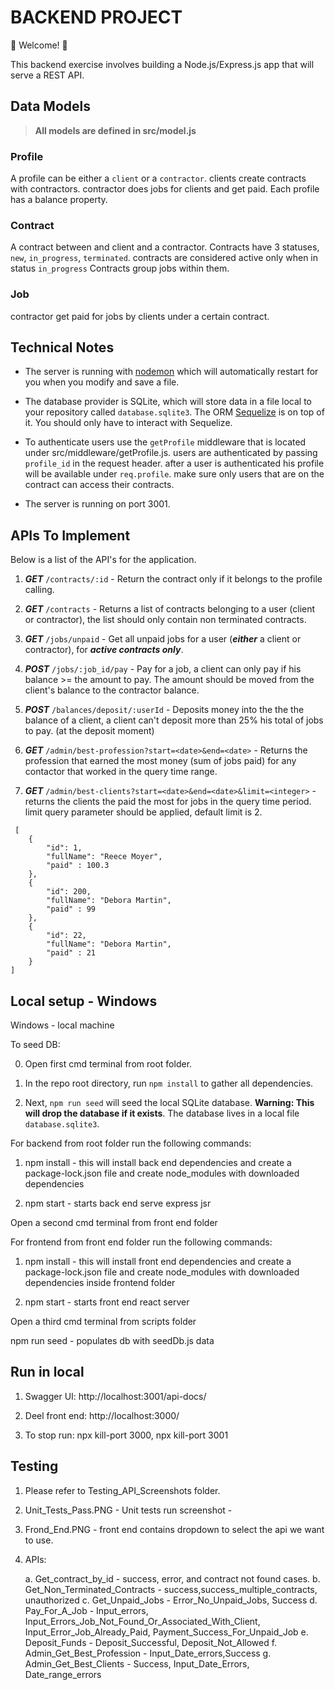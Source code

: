 # BACKEND PROJECT

💫 Welcome! 🎉

This backend exercise involves building a Node.js/Express.js app that will serve a REST API.

## Data Models

> **All models are defined in src/model.js**

### Profile

A profile can be either a `client` or a `contractor`.
clients create contracts with contractors. contractor does jobs for clients and get paid.
Each profile has a balance property.

### Contract

A contract between and client and a contractor.
Contracts have 3 statuses, `new`, `in_progress`, `terminated`. contracts are considered active only when in status `in_progress`
Contracts group jobs within them.

### Job

contractor get paid for jobs by clients under a certain contract.

## Technical Notes

- The server is running with [nodemon](https://nodemon.io/) which will automatically restart for you when you modify and save a file.

- The database provider is SQLite, which will store data in a file local to your repository called `database.sqlite3`. The ORM [Sequelize](http://docs.sequelizejs.com/) is on top of it. You should only have to interact with Sequelize.

- To authenticate users use the `getProfile` middleware that is located under src/middleware/getProfile.js. users are authenticated by passing `profile_id` in the request header. after a user is authenticated his profile will be available under `req.profile`. make sure only users that are on the contract can access their contracts.

- The server is running on port 3001.

## APIs To Implement

Below is a list of the API's for the application.

1. **_GET_** `/contracts/:id` - Return the contract only if it belongs to the profile calling.

1. **_GET_** `/contracts` - Returns a list of contracts belonging to a user (client or contractor), the list should only contain non terminated contracts.

1. **_GET_** `/jobs/unpaid` - Get all unpaid jobs for a user (**_either_** a client or contractor), for **_active contracts only_**.

1. **_POST_** `/jobs/:job_id/pay` - Pay for a job, a client can only pay if his balance >= the amount to pay. The amount should be moved from the client's balance to the contractor balance.

1. **_POST_** `/balances/deposit/:userId` - Deposits money into the the the balance of a client, a client can't deposit more than 25% his total of jobs to pay. (at the deposit moment)

1. **_GET_** `/admin/best-profession?start=<date>&end=<date>` - Returns the profession that earned the most money (sum of jobs paid) for any contactor that worked in the query time range.

1. **_GET_** `/admin/best-clients?start=<date>&end=<date>&limit=<integer>` - returns the clients the paid the most for jobs in the query time period. limit query parameter should be applied, default limit is 2.

```
 [
    {
        "id": 1,
        "fullName": "Reece Moyer",
        "paid" : 100.3
    },
    {
        "id": 200,
        "fullName": "Debora Martin",
        "paid" : 99
    },
    {
        "id": 22,
        "fullName": "Debora Martin",
        "paid" : 21
    }
]
```

## Local setup - Windows


Windows - local machine

To seed DB:

0. Open first cmd  terminal from root folder.

1. In the repo root directory, run `npm install` to gather all dependencies.

2. Next, `npm run seed` will seed the local SQLite database. **Warning: This will drop the database if it exists**. The database lives in a local file `database.sqlite3`.

For backend from root folder run the following commands:

1. npm install - this will install back end dependencies and create a package-lock.json file and create node_modules with downloaded dependencies

2. npm start - starts back end serve express jsr

Open a second cmd terminal from front end folder

For frontend from front end folder run the following commands:

1. npm install -  this will install front end dependencies and create a package-lock.json file and create node_modules with downloaded dependencies inside frontend folder

2. npm start - starts front end react server


Open a third cmd terminal from scripts folder

npm run seed - populates db with seedDb.js data

## Run in local

1. Swagger UI: http://localhost:3001/api-docs/

2. Deel front end: http://localhost:3000/

3. To stop run: npx kill-port 3000, npx kill-port 3001

## Testing

1. Please refer to Testing_API_Screenshots folder.

2. Unit_Tests_Pass.PNG - Unit tests run screenshot -

3. Frond_End.PNG - front end contains dropdown to select the api we want to use.

4. APIs:

   a. Get_contract_by_id - success, error, and contract not found cases.
   b. Get_Non_Terminated_Contracts - success,success_multiple_contracts, unauthorized
   c. Get_Unpaid_Jobs - Error_No_Unpaid_Jobs, Success
   d. Pay_For_A_Job - Input_errors, Input_Errors_Job_Not_Found_Or_Associated_With_Client, Input_Error_Job_Already_Paid, Payment_Success_For_Unpaid_Job
   e. Deposit_Funds - Deposit_Successful, Deposit_Not_Allowed
   f. Admin_Get_Best_Profession - Input_Date_errors,Success
   g. Admin_Get_Best_Clients - Success, Input_Date_Errors, Date_range_errors
